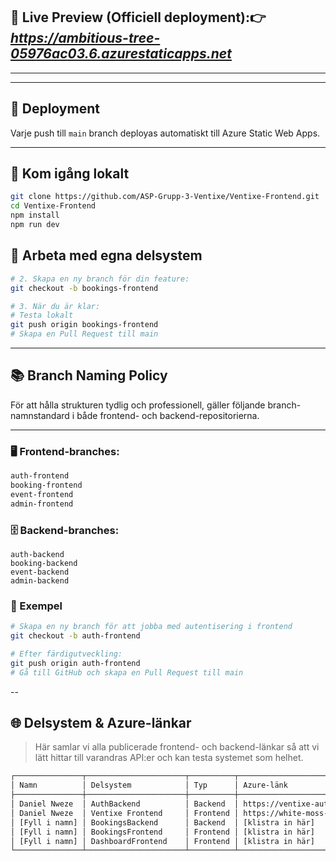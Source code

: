 ## 🚀 Live Preview (Officiell deployment):👉 ***https://ambitious-tree-05976ac03.6.azurestaticapps.net***
---


---
## 🚀 Deployment

Varje push till `main` branch deployas automatiskt till Azure Static Web Apps.

---
## 🧪 Kom igång lokalt
```bash
git clone https://github.com/ASP-Grupp-3-Ventixe/Ventixe-Frontend.git
cd Ventixe-Frontend
npm install
npm run dev
```
## 🌿 Arbeta med egna delsystem
```bash
# 2. Skapa en ny branch för din feature:
git checkout -b bookings-frontend

# 3. När du är klar:
# Testa lokalt
git push origin bookings-frontend
# Skapa en Pull Request till main
```
---
## 📚 Branch Naming Policy

För att hålla strukturen tydlig och professionell, gäller följande branch-namnstandard i både frontend- och backend-repositorierna.

---

### 🖥️ Frontend-branches:

```bash
auth-frontend
booking-frontend
event-frontend
admin-frontend
```
### 🗄️ Backend-branches:
```
auth-backend
booking-backend
event-backend
admin-backend
```
### 🧪 Exempel
```bash
# Skapa en ny branch för att jobba med autentisering i frontend
git checkout -b auth-frontend

# Efter färdigutveckling:
git push origin auth-frontend
# Gå till GitHub och skapa en Pull Request till main
```

--
## 🌐 Delsystem & Azure-länkar

> Här samlar vi alla publicerade frontend- och backend-länkar så att vi lätt hittar till varandras API:er och kan testa systemet som helhet.

```bash
┌───────────────┬──────────────────────┬──────────┬──────────────────────────────────────────────────────────────┐
│ Namn          │ Delsystem            │ Typ      │ Azure-länk                                                   │
├───────────────┼──────────────────────┼──────────┼──────────────────────────────────────────────────────────────┤
│ Daniel Nweze  │ AuthBackend          │ Backend  │ https://ventixe-auth.azurewebsites.net                       │
│ Daniel Nweze  │ Ventixe Frontend     │ Frontend │ https://white-moss-09fda2c0e.3.azurestaticapps.net           │
│ [Fyll i namn] │ BookingsBackend      │ Backend  │ [klistra in här]                                             │
│ [Fyll i namn] │ BookingsFrontend     │ Frontend │ [klistra in här]                                             │
│ [Fyll i namn] │ DashboardFrontend    │ Frontend │ [klistra in här]                                             │
└───────────────┴──────────────────────┴──────────┴──────────────────────────────────────────────────────────────┘



